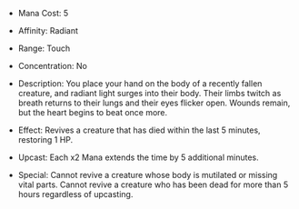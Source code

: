 - Mana Cost: 5
    
- Affinity: Radiant
    
- Range: Touch
    
- Concentration: No
    
- Description: You place your hand on the body of a recently fallen creature, and radiant light surges into their body. Their limbs twitch as breath returns to their lungs and their eyes flicker open. Wounds remain, but the heart begins to beat once more.
    
- Effect: Revives a creature that has died within the last 5 minutes, restoring 1 HP.
    
- Upcast: Each x2 Mana extends the time by 5 additional minutes.
    
- Special: Cannot revive a creature whose body is mutilated or missing vital parts. Cannot revive a creature who has been dead for more than 5 hours regardless of upcasting.